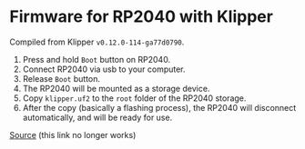 # Firmware for RP2040 with Klipper

Compiled from Klipper `v0.12.0-114-ga77d0790`.

1. Press and hold `Boot` button on RP2040.
2. Connect RP2040 via usb to your computer.
3. Release `Boot` button.
4. The RP2040 will be mounted as a storage device.
5. Copy `klipper.uf2` to the `root` folder of the RP2040 storage.
6. After the copy (basically a flashing process), the RP2040 will disconnect automatically, and will be ready for use.



[Source](https://github.com/Travis90x/TwoTrees-Sapphire-Plus-SP5-Marlin/tree/default/Klipper-Firmware/RP2040_Firmware) (this link no longer works)
